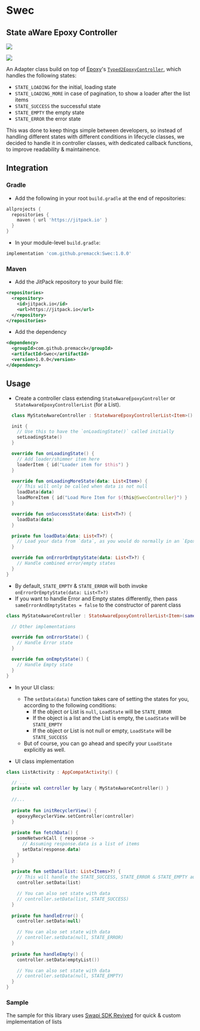 # Swec
## State aWare Epoxy Controller

[![](https://jitpack.io/v/premacck/Swec.svg)](https://jitpack.io/#premacck/Swec)

[![](https://androidweekly.net/issues/issue-447/badge)](https://androidweekly.net/issues/issue-447)


An Adapter class build on top of [Epoxy](https://github.com/airbnb/epoxy/)'s [`Typed2EpoxyController`](https://github.com/airbnb/epoxy/blob/master/epoxy-adapter/src/main/java/com/airbnb/epoxy/Typed2EpoxyController.java), which handles the following states:
- `STATE_LOADING` for the initial, loading state
- `STATE_LOADING_MORE` in case of pagination, to show a loader after the list items
- `STATE_SUCCESS` the successful state
- `STATE_EMPTY` the empty state
- `STATE_ERROR` the error state

This was done to keep things simple between developers, so instead of handling different states with different conditions in lifecycle classes, we decided to handle it in controller classes, with dedicated callback functions, to improve readability & maintainence.

## Integration

### Gradle

- Add the following in your root `build.gradle` at the end of repositories:
```gradle
allprojects {
  repositories {
    maven { url 'https://jitpack.io' }
  }
}
```

- In your module-level `build.gradle`:
```gradle
implementation 'com.github.premacck:Swec:1.0.0'
```


### Maven

- Add the JitPack repository to your build file:
```XML
<repositories>
  <repository>
    <id>jitpack.io</id>
    <url>https://jitpack.io</url>
  </repository>
</repositories>
```

- Add the dependency
```XML
<dependency>
  <groupId>com.github.premacck</groupId>
  <artifactId>Swec</artifactId>
  <version>1.0.0</version>
</dependency>
```

## Usage

- Create a controller class extending `StateAwareEpoxyController` or `StateAwareEpoxyControllerList` (for a List<Item>).
```kotlin
  class MyStateAwareController : StateAwareEpoxyControllerList<Item>() {

  init {
    // Use this to have the `onLoadingState()` called initially
    setLoadingState()
  }

  override fun onLoadingState() {
    // Add loader/shimmer item here
    loaderItem { id("Loader item for $this") }
  }

  override fun onLoadingMoreState(data: List<Item>) {
    // This will only be called when data is not null
    loadData(data)
    loadMoreItem { id("Load More Item for ${this@SwecController}") }
  }

  override fun onSuccessState(data: List<T>?) {
    loadData(data)
  }

  private fun loadData(data: List<T>?) {
    // Load your data from `data`, as you would do normally in an `EpoxyController`
  }

  override fun onErrorOrEmptyState(data: List<T>?) {
    // Handle combined error/empty states
  }
}
```

- By default, `STATE_EMPTY` & `STATE_ERROR` will both invoke `onErrorOrEmptyState(data: List<T>?)`
- If you want to handle Error and Empty states differently, then pass `sameErrorAndEmptyStates = false` to the constructor of parent class
```kotlin
class MyStateAwareController : StateAwareEpoxyControllerList<Item>(sameErrorAndEmptyStates = false) {

  // Other implementations

  override fun onErrorState() {
    // Handle Error state
  }

  override fun onEmptyState() {
    // Handle Empty state
  }
}
```

- In your UI class:
  - The `setData(data)` function takes care of setting the states for you, according to the following conditions:
    * If the object or List is `null`, `LoadState` will be `STATE_ERROR`
    * If the object is a list and the List is empty, the `LoadState` will be `STATE_EMPTY`
    * If the object or List is not null or empty, `LoadState` will be `STATE_SUCCESS`
  - But of course, you can go ahead and specify your `LoadState` explicitly as well.
    
- UI class implementation
```kotlin
class ListActivity : AppCompatActivity() {

  // ...
  private val controller by lazy { MyStateAwareController() }
  
  //...
  
  private fun initRecyclerView() {
    epoxyyRecyclerView.setController(controller)
  }
  
  private fun fetchData() {
    someNetworkCall { response ->
      // Assuming response.data is a list of items
      setData(response.data)
    }
  }
  
  private fun setData(list: List<Items>?) {
    // This will handle the STATE_SUCCESS, STATE_ERROR & STATE_EMPTY automatically according to the logic explained above
    controller.setData(list)

    // You can also set state with data
    // controller.setData(list, STATE_SUCCESS)
  }
  
  private fun handleError() {
    controller.setData(null)

    // You can also set state with data
    // controller.setData(null, STATE_ERROR)
  }
  
  private fun handleEmpty() {
    controller.setData(emptyList())

    // You can also set state with data
    // controller.setData(null, STATE_EMPTY)
  }
}
```

### Sample

The sample for this library uses [Swapi SDK Revived](https://github.com/premacck/Swapi-SDK-revived) for quick & custom implementation of lists
